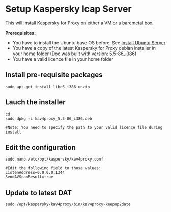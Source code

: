 # Setup Kaspersky Icap Server
This will install Kaspersky for Proxy on either a VM or a baremetal box.

**Prerequisites:**

* You have to install the Ubuntu base OS before. See [Install Ubuntu Server](documentation.html?fname=install_ubuntu_server.md)
* You have a copy of the latest Kaspersky for Proxy debian installer in your home folder (Doc was built with version: 5.5-86_i386)
* You have a valid licence file in your home folder

## Install pre-requisite packages

    sudo apt-get install libc6-i386 unzip

## Lauch the installer

    cd
    sudo dpkg -i kav4proxy_5.5-86_i386.deb

    #Note: You need to specify the path to your valid licence file during install

## Edit the configuration
    sudo nano /etc/opt/kaspersky/kav4proxy.conf

    #Edit the following field to those values:
    ListenAddress=0.0.0.0:1344
    SendAVScanResult=true

## Update to latest DAT

    sudo /opt/kaspersky/kav4proxy/bin/kav4proxy-keepup2date